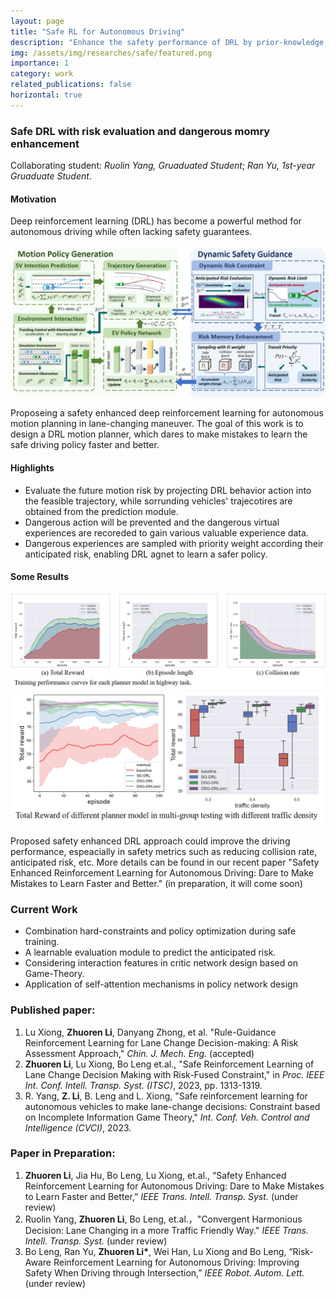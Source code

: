 ```yaml
---
layout: page
title: "Safe RL for Autonomous Driving"
description: "Enhance the safety performance of DRL by prior-knowledge designed safe demonstration in both training and testing. (From Sept 2022 to now)"
img: /assets/img/researches/safe/featured.png
importance: 1
category: work
related_publications: false
horizontal: true
---
```

### **Safe DRL with risk evaluation and dangerous momry enhancement**
Collaborating student: *Ruolin Yang, Gruaduated Student*; *Ran Yu, 1st-year Gruaduate Student*.

#### **Motivation**
Deep reinforcement learning (DRL) has become a powerful method for autonomous driving while often lacking safety guarantees.

![png](/assets/img/researches/safe/featured.png) 

Proposeing a safety enhanced deep reinforcement learning for autonomous motion planning in lane-changing maneuver. The goal of this work is to design a DRL motion planner, which dares to make mistakes to learn the safe driving policy faster and better.

#### **Highlights**
- Evaluate the future motion risk by projecting DRL behavior action into the feasible trajectory, while sorrunding vehicles' trajecotires are obtained from the prediction module.
- Dangerous action will be prevented and the dangerous virtual experiences are recoreded to gain various valuable experience data.
- Dangerous experiences are sampled with priority weight according their anticipated risk, enabling DRL agnet to learn a safer policy.

#### **Some Results**
![png](/assets/img/researches/safe/traincurve.png) 
![png](/assets/img/researches/safe/testTR.png) 

Proposed safety enhanced DRL approach could improve the driving performance, espeacially in safety metrics such as reducing collision rate, anticipated risk, etc.
More details can be found in our recent paper "Safety Enhanced Reinforcement Learning for Autonomous Driving: Dare to Make Mistakes to Learn Faster and Better." (in preparation, it will come soon)

### **Current Work**
- Combination hard-constraints and policy optimization during safe training.
- A learnable evaluation module to predict the anticipated risk.
- Considering interaction features in critic network design based on Game-Theory.
- Application of self-attention mechanisms in policy network design


### **Published paper:**
1. Lu Xiong, **Zhuoren Li**, Danyang Zhong, et al. "Rule-Guidance Reinforcement Learning for Lane Change Decision-making: A Risk Assessment Approach," *Chin. J. Mech. Eng.* (accepted)
2. **Zhuoren Li**, Lu Xiong, Bo Leng et.al., "Safe Reinforcement Learning of Lane Change Decision Making with Risk-Fused Constraint," in *Proc. IEEE Int. Conf. Intell. Transp. Syst. (ITSC)*, 2023, pp. 1313-1319.
3. R. Yang, **Z. Li**, B. Leng and L. Xiong, "Safe reinforcement learning for autonomous vehicles to make lane-change decisions: Constraint based on Incomplete Information Game Theory," *Int. Conf. Veh. Control and Intelligence (CVCI)*, 2023.

### **Paper in Preparation:**
1. **Zhuoren Li**, Jia Hu, Bo Leng, Lu Xiong, et.al., “Safety Enhanced Reinforcement Learning for Autonomous Driving: Dare to Make Mistakes to Learn Faster and Better,” *IEEE Trans. Intell. Transp. Syst.* (under review)
2. Ruolin Yang, **Zhuoren Li**, Bo Leng, et.al.，"Convergent Harmonious Decision: Lane Changing in a more Traffic Friendly Way." *IEEE Trans. Intell. Transp. Syst.* (under review)
3. Bo Leng, Ran Yu, **Zhuoren Li\***, Wei Han, Lu Xiong and Bo Leng, “Risk-Aware Reinforcement Learning for Autonomous Driving: Improving Safety When Driving through Intersection,” *IEEE Robot. Autom. Lett.* (under review)
